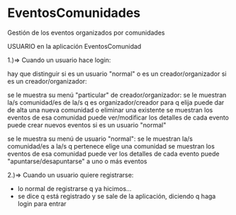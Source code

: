 # EventosComunidades
Gestión de los eventos organizados por comunidades

USUARIO en la aplicación EventosComunidad

1.)=> Cuando un usuario hace login:

hay que distinguir si es un usuario "normal" o es un creador/organizador
si es un creador/organizador:

se le muestra su menú "particular" de creador/organizador:
se le muestran la/s comunidad/es de la/s q es organizador/creador para q elija
puede dar de alta una nueva comunidad o eliminar una existente
se muestran los eventos de esa comunidad
puede ver/modificar los detalles de cada evento
puede crear nuevos eventos
si es un usuario "normal"

se le muestra su menú de usuario "normal":
se le muestran la/s comunidad/es a la/s q pertenece
elige una comunidad
se muestran los eventos de esa comunidad
puede ver los detalles de cada evento
puede "apuntarse/desapuntarse" a uno o más eventos

2.)=> Cuando un usuario quiere registrarse: 
- lo normal de registrarse q ya hicimos... 
- se dice q está registrado y se sale de la aplicación, diciendo q haga login para entrar

